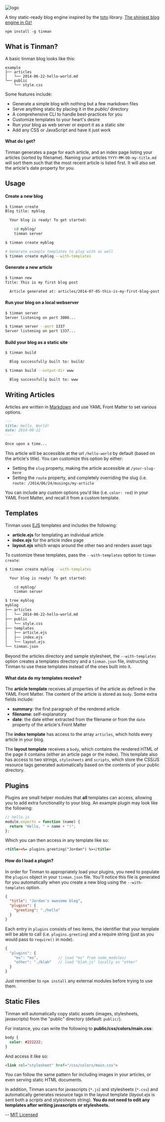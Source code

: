 ![logo](https://i.cloudup.com/ovFVGvqIQI.png)

A tiny static-ready blog engine inspired by the
[toto](http://github.com/cloudhead/toto) library. [The shiniest blog
engine in Oz!](http://jdan.github.io/tinman/the-shiniest-blog-engine-in-oz/)

```
npm install -g tinman
```

## What is Tinman?

A basic tinman blog looks like this:

```
example
├── articles
│   └── 2014-06-22-hello-world.md
└── public
    └── style.css
```

Some features include:

* Generate a simple blog with nothing but a few markdown files
* Serve anything static by placing it in the *public/* directory
* A comprehensive CLI to handle best-practices for you
* Customize templates to your heart's desire
* Run your blog as web server or export it as a static site
* Add any CSS or JavaScript and have it just work

#### What do I get?

Tinman generates a page for each article, and an index page listing your
articles (sorted by filename). Naming your articles `YYYY-MM-DD-my-title.md`
will sort them such that the most recent article is listed first. It
will also set the article's date property for you.

## Usage

#### Create a new blog

```bash
$ tinman create
Blog title: myblog

  Your blog is ready! To get started:

    cd myblog/
    tinman server

$ tinman create myblog

# Generate example templates to play with as well
$ tinman create myblog --with-templates
```

#### Generate a new article

```bash
$ tinman new
Title: This is my first blog post

  Article generated at: articles/2014-07-05-this-is-my-first-blog-post.md
```

#### Run your blog on a local webserver

```bash
$ tinman server
Server listening on port 3000...

$ tinman server --port 1337
Server listening on port 1337...
```

#### Build your blog as a static site

```bash
$ tinman build

  Blog successfully built to: build/

$ tinman build --output-dir www

  Blog successfully built to: www
```

## Writing Articles

Articles are written in [Markdown](http://daringfireball.net/projects/markdown/)
and use YAML Front Matter to set various options.

```markdown
---
title: Hello, World!
date: 2014-06-22
---

Once upon a time...
```

This article will be accessible at the url `/hello-world` by default
(based on the article's title). You can customize this option by either:

* Setting the `slug` property, making the article accessible at
  `/your-slug-here`
* Setting the `route` property, and completely overriding the slug (i.e.
  `route: /2014/06/24/musings/my-article`

You can include any custom options you'd like (i.e. `color: red`) in
your YAML Front Matter, and recall it from a custom template.

## Templates

Tinman uses [EJS](http://embeddedjs.com/) templates and includes the
following:

* **article.ejs** for templating an individual article
* **index.ejs** for the article index page
* **layout.ejs** which wraps around the other two and renders asset tags

To customize these templates, pass the `--with-templates` option to
`tinman create`:

```bash
$ tinman create myblog --with-templates

  Your blog is ready! To get started:

    cd myblog/
    tinman server

$ tree myblog
myblog
├── articles
│   └── 2014-06-22-hello-world.md
├── public
│   └── style.css
├── templates
│   ├── article.ejs
│   ├── index.ejs
│   └── layout.ejs
└── tinman.json
```

Beyond the articles directory and sample stylesheet, the
`--with-templates` option creates a templates directory and a
`tinman.json` file, instructing Tinman to use these templates instead of the
ones built into it.

#### What data do my templates receive?

The **article template** receives all properties of the article as defined in
the YAML Front Matter. The content of the article is stored as `body`. Some
extra fields include:

* **summary**: the first paragraph of the rendered article
* **filename**: self-explanatory
* **date**: the date either extracted from the filename or from the
  `date` property of the article's Front Matter

The **index template** has access to the array `articles`, which holds
every article in your blog.

The **layout template** receives a `body`, which contains the rendered HTML of
the page it contains (either an article page or the index). This template also
has access to two strings, `stylesheets` and `scripts`, which store the CSS/JS
resource tags generated automatically based on the contents of your public
directory.

## Plugins

Plugins are small helper modules that **all** templates can access, allowing
you to add extra functionality to your blog. An example plugin may look
like the following:

```javascript
// hello.js
module.exports = function (name) {
  return "Hello, " + name + "!";
};
```

Which you can then access in any template like so:

```html
<title><%= plugins.greeting("Jordan") %></title>
```

#### How do I load a plugin?

In order for Tinman to appropriately load your plugins, you need to
populate the `plugins` object in your `tinman.json` file. You'll notice
this file is generated for you automatically when you create a new blog
using the `--with-templates` option.

```json
{
  "title": "Jordan's awesome blog",
  "plugins": {
    "greeting": "./hello"
  }
}
```

Each entry in `plugins` consists of two items, the identifier that your
template will be able to call (i.e. `plugins.greeting`) and a require
string (just as you would pass to `require()` in node).

```javascript
{
  "plugins": {
    "ms": "ms",         // load "ms" from node_modules/
    "other": "./blah"   // load "blah.js" locally as "other"
  }
}
```

Just remember to `npm install` any external modules before trying to use
them.

## Static Files

Tinman will automatically copy static assets (images, stylesheets,
javascripts) from the "public" directory (default: `public/`).

For instance, you can write the following to **public/css/colors/main.css**:

```css
body {
  color: #222222;
}
```

And access it like so:

```html
<link rel="stylesheet" href="/css/colors/main.css">
```

You can follow the same pattern for including images in your articles,
or even serving static HTML documents.

In addition, Tinman scans for javascripts (`*.js`) and stylesheets (`*.css`)
and automatically generates resource tags in the layout template
(*layout.ejs* is sent both a *scripts* and *stylesheets* string). **You do
not need to edit any templates after writing javascripts or stylesheets.**

--
[MIT Licensed](https://github.com/jdan/tinman/blob/master/LICENSE)
